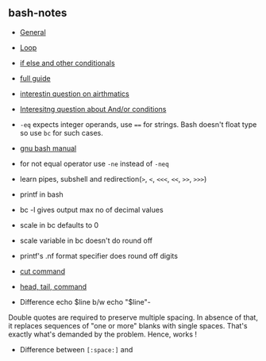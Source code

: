 ## bash-notes

* [General](http://www.panix.com/~elflord/unix/bash-tute.html)

* [Loop](https://www.cyberciti.biz/faq/bash-for-loop/)

* [if else and other conditionals](http://www.panix.com/~elflord/unix/bash-tute.html)

* [full guide](http://www.tldp.org/LDP/Bash-Beginners-Guide/html/)

* [interestin question on airthmatics](https://unix.stackexchange.com/questions/93029/how-can-i-add-subtract-etc-two-numbers-with-bash)

* [Interesitng question about And/or conditions](http://stackoverflow.com/questions/16203088/bash-if-statement-with-multiple-conditions-throws-an-error)

* `-eq` expects integer operands, use `==` for strings. Bash doesn't float type so use `bc` for such cases.

* [gnu bash manual](https://www.gnu.org/software/bash/manual/bashref.html)

* for not equal operator use `-ne` instead of `-neq`

* learn pipes, subshell and redirection(`>`, `<`, `<<<`, `<<`, `>>`, `>>>`)

* printf in bash

* bc -l gives output max no of decimal values

* scale in bc defaults to 0

* scale variable in bc doesn't do round off

* printf's .nf format specifier does round off digits

* [cut command](http://www.folkstalk.com/2012/02/cut-command-in-unix-linux-examples.html)

* [head, tail, command](http://www.linfo.org/head.html)

* Difference echo $line b/w echo "$line"-

Double quotes are required to preserve multiple spacing. In absence of that, it replaces sequences of "one or more" blanks with single spaces. That's exactly what's demanded by the problem. Hence, works !

* Difference between `[:space:]` and ` `